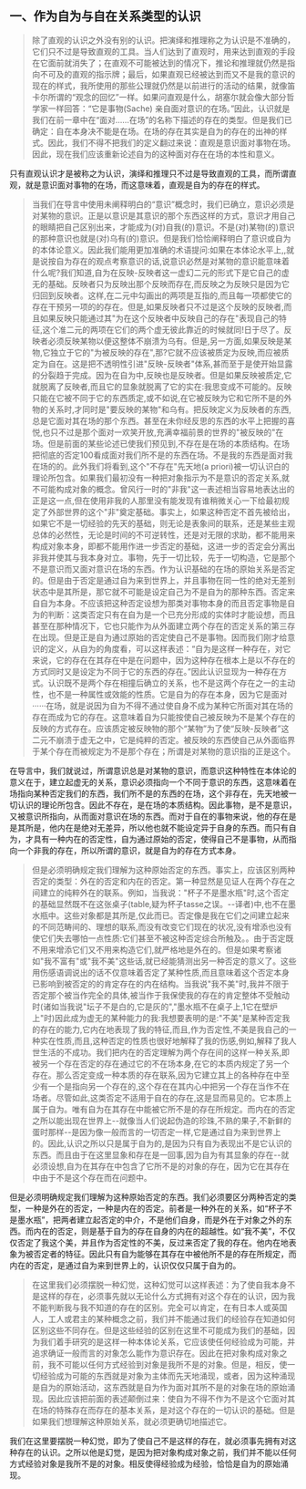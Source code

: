 <h2>一、作为自为与自在关系类型的认识</h2><blockquote data-pid="TXutrYCP">除了直观的认识之外没有别的认识。把演绎和推理称之为认识是不准确的，它们只不过是导致直观的工具。当人们达到了直观时，用来达到直观的手段在它面前就消失了；在直观不可能被达到的情况下，推论和推理就仍然是指向不可及的直观的指示牌；最后，如果直观已经被达到而又不是我的意识的现在的样式，我所使用的那些公理就仍然是以前进行的活动的结果，就像笛卡尔所谓的“观念的回忆”一样。如果问直观是什么，胡塞尔就会像大部分哲学家一样回答：“它是事物(Sache) 亲自面对意识的在场。”因此，认识就是我们在前一章中在“面对……在场”的名称下描述的存在的类型。但是我们已确定：自在本身决不能是在场。在场的存在其实是自为的存在的出神的样式。因此，我们不得不把我们的定义翻过来说：直观是意识面对事物在场。因此，现在我们应该重新论述自为的这种面对存在在场的本性和意义。</blockquote><p data-pid="y3jGwOni">只有直观认识才是被称之为认识，演绎和推理只不过是导致直观的工具，而所谓直观，就是意识面对事物的在场，而这意味着，直观是自为的存在的样式。</p><blockquote data-pid="hNr16f9m">当我们在导言中使用未阐释明白的“意识”概念时，我们已确立，意识必须是对某物的意识。正是以意识是其意识的那个东西这样的方式，意识才用自己的眼睛把自己区别出来，才能成为(对)自我(的)意识。不是(对)某物(的)意识的那种意识也就是(对)乌有(的)意识。但是我们恰恰阐释明白了意识或自为的本体论意义。因此我们能用更加准确的术语提问:如果在本体论水平上,,就是说按自为存在的观点考察意识的话,说意识必然是对某物的意识能意味着什么呢?我们知道,自为在反映-反映者这一虚幻二元的形式下是它自己的虚无的基础。反映者只为反映出那个反映而存在,而反映之为反映只是因为它归回到反映者。这样,在二元中勾画出的两项是互指的,而且每一项都使它的存在干预另一项的的存在。但是,如果反映者只不过是这个反映的反映者,而且如果反映只能通过其"为在这个反映者中反映自己的存在"表现自己的特征,这个准二元的两项在它们的两个虚无彼此靠近的时候就同!日于尽了。反映者必须反映某物以便这整体不崩溃为乌有。但是,另一方面,如果反映是某物,它独立于它的"为被反映的存在",那?它就不应该被质定为反映,而应被质定为自在。这是把不透明性引进"反映-反映者"体系,甚而至于是使开始显露的分裂趋于完成。因为在自为中,反映也是反映者。但是如果反映被质定,它就脱离了反映者,而且它的显象就脱离了它的实在:我思变成不可能的。反映只能在它被不同于它的东西质定,或不如说,在它被反映为它和它所不是的外物的关系时,才同时是"要反映的某物"和乌有。把反映定义为反映者的东西,总是它面对其在场的那个东西。甚至在未你经反思的东西的水平上把握的喜悦,也只不过是那个面对一欢笑开放,充满幸福前景的世界的"被反映的"在场。但是前面的某些论述已使我们预见到,不存在是在场的本质结构。在场把彻底的否定100看成面对我们所不是的东西在场。不是我的东西是面对我在场的的。此外我们将看到,这个"不存在"先天地(a priori)被一切认识白的理论所包含。如果我们最初没有一种把对象指示为不是意识的否定关系,就不可能构成对象的概念。曾风行一时的"非我"这一表述相当容易地表达出的正是这一点,但在使用非我的人那里没有能发现有谁稍微关心一下给最初规定了外部世界的这个"非"奠定基础。事实上，如果这种否定不首先被给出，如果它不是一切经验的先天的基础，则无论是表象间的联系，还是某些主观总体的必然性，无论是时间的不可逆转性，还是对无限的求助，都不能用来构成对象本身，即都不能用作进一步否定的基础，这进一步的否定会分离出非我并使其与我本身对立。事物，先于一切比较，先于一切构造，它是那个不是意识而又面对意识在场的东西。作为认识基础的在场的原始关系是否定的。但是由于否定是通过自为来到世界上，并且事物在同一性的绝对无差别状态中是其所是，那它就不可能是设定自己为不是自为的那种东西。否定来自自为本身。不应该把这种否定设想为那类对事物本身的而且否定事物是自为的判断：这类否定只有在自为是一个已充分形成的实体时才能设想，而且甚至在那种情况下，它也只能作为从外面建立两个存在的否定关系的第三存在出现。但是正是自为通过原始的否定使自己不是事物。因而我们刚才给意识的定义，从自为的角度看，可以这样表述：“自为是这样一种存在，对它来说，它的存在在其存在中是在问题中，因为这种存在根本上是以不存在的方式同时又是设定为不同于它的东西的存在。”因此认识显现为一种存在方式。认识既不是两个存在相撞后确立的关系，也不是这两个存在之一的主动性，也不是一种属性或效能的性质。它是自为的存在本身，因为它是面对······在场，就是说因为自为不得不通过使自身不成为某种它所面对其在场的存在而成为它的存在。这意味着自为只能按使自己被反映为不是某个存在的反映的方式存在。应该质定被反映物的那个“某物”为了使“反映-反映者”这二元不崩溃于虚无之中，它是纯粹的否定。被反映的东西使自己从外面临界于某个存在而被规定为不是那个存在；所谓是对某物的意识指的正是这个。</blockquote><p data-pid="-SwNFhi3">在导言中，我们就说过，所谓意识总是对某物的意识，而意识这种特性在本体论的意义在于，建立起虚无的关系，意识必须指向一个不同于意识的东西，这意味着在场指向某种否定我们的东西，我们所不是的东西的在场，这个非存在，先天地被一切认识的理论所包含。因此不存在，是在场的本质结构。因此事物，是不是意识，又被意识所指向，从而面对意识在场的东西。而对于自在的事物来说，他的存在是是其所是，他内在是绝对无差异，所以他也就不能设定异于自身的东西。而只有自为，才具有一种内在的否定性，自为通过原始的否定，使得自己不是事物，从而指向一个非我的存在，所以所谓的意识，就是自为的存在方式本身。</p><blockquote data-pid="aZPmYfVu">但是必须明确规定我们理解为这种原始否定的东西。事实上，应该区别两种否定的类型：外在的否定和内在的否定。第一种显然是见证人在两个存在之间建立的纯粹外在的联系。例如，当我说："杯子不是墨水瓶"时,这个否定的基础显然既不在这张桌子(table,疑为杯子tasse之误。--译者)中,也不在墨水瓶中。这些对象都是其所是,仅此而已。否定像是我在它们之间建立起来的不同范畴间的、理想的联系,而没有改变它们现在的状况,没有增添也没有使它们失去哪怕一点性质:它们甚至不被这种否定综合所触及。。由于否定既不用来增添它们又不用来构造它们,就严格地是外在的。但是如果考察诸如"我不富有"或"我不美"这些话,就已经能猜测出另一种否定的意义了。这些用伤感语调说出的话不仅意味着否定了某种性质,而且意味着这个否定本身已影响到被否定的的肯定存在的内在结构。当我说"我不美"时,我并不限于否定那个被当作完全的具体,被当作于我保使我的存在的肯定整体不受触动时(诸如当我说"坛子不是白的,它是灰的","墨水瓶不在桌子上,1它在壁炉上"时)因此成为虚无的某种能力的我:我想要表明的是:"不美"是某种否定我的存在的能力,它内在地表现了我的特征,而且,作为否定性,不美是我自己的一种实在性质,而且,这种否定的性质也很好地解释了我的伤感,例如,解释了我人世生活的不成功。我们把内在的否定理解为两个存在间的这样一种关系,即被另一个存在否定的存在通过它的不在场本身,在它的本质内规定了另一个存在。那么否定变成一种本质的存在联系,因为它建立其上的各种存在中至少有一个是指向另一个存在的,这个存在在其内心中把另一个存在当作不在场者。尽管如此,这类否定不适用于自在的存在,这是显而易见的。它本质上属于自为。唯有自为在其存在中能被它所不是的存在所规定。而内在的否定之所以能出现在世界上--就像当人们说起伪造的珍珠,不熟的果子,不新鲜的蛋时那样--是因为像一般而言的一切否定一样,它是通过自为来到世界上的。因此,认识之所以只是属于自为的,是因为只有自为表现出不是它认识的东西。而且由于在这里显象和存在是一回事,因为自为有其显象的存在--就必须设想,自为在其存在中包含了它所不是的对象的存在，因为它在其存在中由于不是这个存在而在问题中。</blockquote><p data-pid="k_uIDd9Y">但是必须明确规定我们理解为这种原始否定的东西。我们必须要区分两种否定的类型，一种是外在的否定，一种是内在的否定。前者是一种外在的关系，如“杯子不是墨水瓶”，把两者建立起否定的中介，不是他们自身，而是外在于对象之外的东西。而内在的否定，则是基于自为的存在自身的内在的超越性。如“我不美”，不仅仅否定了我这个美，并且作为否定性的不美，反过来否定了我的存在。他内在地表象为被否定者的特征。因此只有自为能够在其存在中被他所不是的存在所规定，而内在的否定，是通过自为来到世界上的，认识仅仅只属于自为的。</p><blockquote data-pid="YgTx8DAH">在这里我们必须摆脱一种幻觉，这种幻觉可以这样表述：为了使自我本身不是这样的存在，必须事先就以无论什么方式拥有对这个存在的认识，因为我不能判断我与我不知道的存在的区别。完全可以肯定，在有日本人或英国人，工人或君主的某种概念之前，我们并不能通过我们的经验存在知道如何区别这些不同存在。但是这些经验的区别在这里不可能成为我们的基础，因为我们着手研究的是这样一种本体论关系，它应该使任何经验成为可能，并追求确证一般而言的对象怎么能作为意识存在。因此在把对象构成对象之前，我不可能以任何方式经验到对象是我所不是的对象。但是，相反，使一切经验成为可能的东西就是对象为主体而先天地涌现，或者，因为这种涌现是自为的原始活动，这东西就是自为作为面对其所不是的对象在场的原始涌现。因此应该把前面的表述颠倒过来：使自为不得不作为不是这个它面对其在场的特殊存在而存在的基本关系，是对这个存在的一切认识的基础。但是如果我们想理解这种原始关系，就必须更确切地描述它。</blockquote><p data-pid="MZVV-fi3">我们在这里要摆脱一种幻觉，即为了使自己不是这样的存在，就必须事先拥有对这种存在的认识。之所以他是幻觉，是因为把对象构成对象之前，我们并不能以任何方式经验对象是我所不是的对象。相反使得经验成为经验，恰恰是自为的原始涌现。</p><p></p>